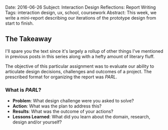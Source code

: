 Date:     2016-06-26
Subject:  Interaction Design Reflections: Report Writing
Tags:     interaction design, ux, school, coursework
Abstract: This week, we write a mini-report describing our iterations of the prototype design from start to finish.

## The Takeaway

I'll spare you the text since it's largely a rollup of other things I've mentioned in previous posts in this series along with a hefty amount of literary fluff.

The objective of this particular assignment was to evaluate our ability to articulate design decisions, challenges and outcomes of a project.  The prescribed format for organizing the report was _PARL_.

### What is _PARL_?

* __Problem__: What design challenge were you asked to solve?
* __Action__: What was the plan to address this?
* __Results__: What was the outcome of your actions?
* __Lessons Learned__: What did you learn about the domain, research, design and/or yourself?
